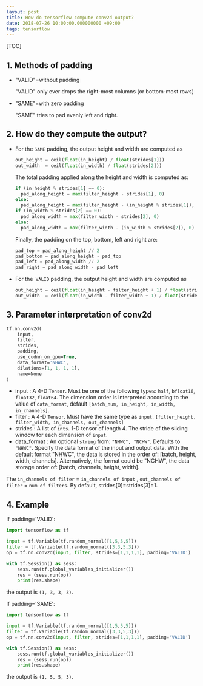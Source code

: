 ```yaml
---
layout: post
title: How do tensorflow compute conv2d output? 
date: 2018-07-26 10:00:00.000000000 +09:00
tags: tensorflow 
---
```


[TOC]

## 1. Methods of padding

* "VALID"=without padding

  "VALID" only ever drops the right-most columns (or bottom-most rows)

* "SAME"=with zero padding

  "SAME" tries to pad evenly left and right.



## 2. How do they compute the output?

* For the `SAME` padding, the output height and width are computed as

  ```python
  out_height = ceil(float(in_height) / float(strides[1]))
  out_width  = ceil(float(in_width) / float(strides[2]))
  ```

  The total padding applied along the height and width is computed as:

  ```python
  if (in_height % strides[1] == 0):
    pad_along_height = max(filter_height - strides[1], 0)
  else:
    pad_along_height = max(filter_height - (in_height % strides[1]), 0)
  if (in_width % strides[2] == 0):
    pad_along_width = max(filter_width - strides[2], 0)
  else:
    pad_along_width = max(filter_width - (in_width % strides[2]), 0)
  ```

  Finally, the padding on the top, bottom, left and right are:

  ```python
  pad_top = pad_along_height // 2
  pad_bottom = pad_along_height - pad_top
  pad_left = pad_along_width // 2
  pad_right = pad_along_width - pad_left
  ```


* For the` VALID` padding, the output height and width are computed as 

  ```python
  out_height = ceil(float(in_height - filter_height + 1) / float(strides[1]))
  out_width  = ceil(float(in_width - filter_width + 1) / float(strides[2]))
  ```



## 3. Parameter interpretation of conv2d

```p
tf.nn.conv2d(
    input,
    filter,
    strides,
    padding,
    use_cudnn_on_gpu=True,
    data_format='NHWC',
    dilations=[1, 1, 1, 1],
    name=None
)
```

* input : A 4-D `Tensor`. Must be one of the following types: `half`, `bfloat16`, `float32`, `float64`. The dimension order is interpreted according to the value of `data_format`, default `[batch_num, in_height, in_width, in_channels]`.
* filter : A 4-D `Tensor`. Must have the same type as `input`. `[filter_height, filter_width, in_channels, out_channels]`
* strides : A list of `ints`. 1-D tensor of length 4. The stride of the sliding window for each dimension of `input`.
* data_format : An optional `string` from: `"NHWC", "NCHW"`. Defaults to `"NHWC"`. Specify the data format of the input and output data. With the default format "NHWC", the data is stored in the order of: [batch, height, width, channels]. Alternatively, the format could be "NCHW", the data storage order of: [batch, channels, height, width].

The `in_channels of filter` = `in_channels of input` , `out_channels of filter` = `num of filters`. By default, strides[0]=strides[3]=1.



## 4. Example

If padding='VALID':

```python
import tensorflow as tf

input = tf.Variable(tf.random_normal([1,5,5,5]))
filter = tf.Variable(tf.random_normal([3,3,5,3]))
op = tf.nn.conv2d(input, filter, strides=[1,1,1,1], padding='VALID')

with tf.Session() as sess:
    sess.run(tf.global_variables_initializer())
    res = (sess.run(op))
    print(res.shape)
```

the output is `(1, 3, 3, 3)`.

If padding='SAME':

```python
import tensorflow as tf

input = tf.Variable(tf.random_normal([1,5,5,5]))
filter = tf.Variable(tf.random_normal([3,3,5,3]))
op = tf.nn.conv2d(input, filter, strides=[1,1,1,1], padding='VALID')

with tf.Session() as sess:
    sess.run(tf.global_variables_initializer())
    res = (sess.run(op))
    print(res.shape)
```

the output is `(1, 5, 5, 3)`.